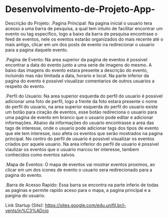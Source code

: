 # Desenvolvimento-de-Projeto-App-

Descrição do Projeto: 
  .Pagina Principal: Na pagina inicial o usuario tera acesso a uma barra de pesquisa, a qual tem intuito de facilitar encontrar um evento ou tag especifico, logo a baixo da barra de pesquisa encontrase o feed de eventos, nele os eventos estarão organizados do mais recente até o mais antigo, clicar em um dos posts de evento ira redirecionar o usuario para a pagina daquele evento.
  
  .Pagina de Evento: Na area superior da pagina de eventos é possivel encontrar a data do evento junto a uma serie de imagens do mesmo. A baixo das imagens do evento estara presente a descrição do evento, incluindo mas não limitada a data, horario e local. Na parte inferior da pagina do evento é possivel visualizar comentarios de outros usuarios a respeito do evento.
  
  .Perfil do Usuario: Na area superior esquerda do perfil do usuario é possivel adicionar uma foto de perfil, logo a frente da foto estara presente o nome do perfil do usuario, na area superior esquerda do perfil do usuario existe um botão para ciração de eventos, esse botão redireciona o usuario para uma pagina de evento em branco que o usuario pode editar e adicionar informações. Abaixo da informações do usuario encontrasse a area das tags de interesse, onde o usuario pode adicionar tags dos tipos de evento que ele tem interesse, isso afeta os eventos que serão mostrados na pagina principal. No centro do perfil de usuario é possivel visualizar os eventos criados por aquele usuario. Na area inferior do perfil de usuario é possivel viaulizar os eventos que o usuario marcou ter interesse, tambem conhecidos como eventos salvos.
  
  .Mapa de Eventos: O mapa de eventos vai mostrar eventos proximos, ao clicar em um dos icones de evento o usuario sera redirecionado para a pagina do evento.
  
  .Barra de Acesso Rapido: Essa barra se encontra na parte inferio de todas as paginas e permite rapido aceso para o mapa, a pagina principal e a pargina do usuario.

Link Startup (Site): https://sites.google.com/edu.unifil.br/i-vents/in%C3%ADcio

